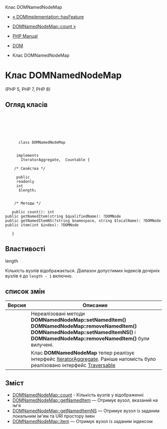 Клас DOMNamedNodeMap

-   [« DOMImplementation::hasFeature](domimplementation.hasfeature.html)
    
-   [DOMNamedNodeMap::count »](domnamednodemap.count.html)
    
-   [PHP Manual](index.html)
    
-   [DOM](book.dom.html)
    
-   Клас DOMNamedNodeMap
    

# Клас DOMNamedNodeMap

(PHP 5, PHP 7, PHP 8)

## Огляд класів

```classsynopsis

     
    

    
     
      class DOMNamedNodeMap
     

     implements 
       IteratorAggregate,  Countable {

    /* Свойства */
    
     public
     readonly
     int
      $length;


    /* Методы */
    
   public count(): int
public getNamedItem(string $qualifiedName): ?DOMNode
public getNamedItemNS(?string $namespace, string $localName): ?DOMNode
public item(int $index): ?DOMNode

   }
```

## Властивості

length

Кількість вузлів відображається. Діапазон допустимих індексів дочірніх вузлів `0` до `length - 1` включно.

## список змін

| Версия | Описание                                                                                                                                                                                      |
|--------|-----------------------------------------------------------------------------------------------------------------------------------------------------------------------------------------------|
|        | Нереалізовані методи **DOMNamedNodeMap::setNamedItem()** **DOMNamedNodeMap::removeNamedItem()** **DOMNamedNodeMap::setNamedItemNS()** і **DOMNamedNodeMap::removeNamedItem()** були вилучені. |
|        | Клас **DOMNamedNodeMap** тепер реалізує інтерфейс [IteratorAggregate](class.iteratoraggregate.html). Раніше натомість було реалізовано інтерфейс [Traversable](class.traversable.html)        |

## Зміст

-   [DOMNamedNodeMap::count](domnamednodemap.count.html) - Кількість вузлів у відображенні
-   [DOMNamedNodeMap::getNamedItem](domnamednodemap.getnameditem.html) — Отримує вузол, вказаний на ім'я
-   [DOMNamedNodeMap::getNamedItemNS](domnamednodemap.getnameditemns.html) — Отримує вузол із заданим локальним ім'ям та URI простору імен
-   [DOMNamedNodeMap::item](domnamednodemap.item.html) — Отримує вузол із заданим індексом